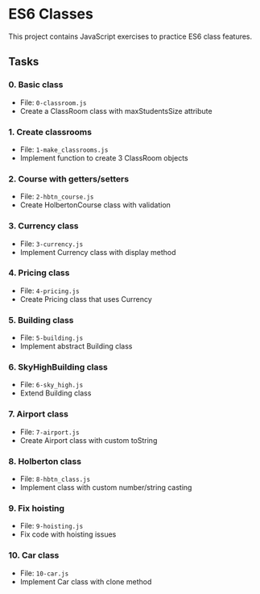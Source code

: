 # ES6 Classes

This project contains JavaScript exercises to practice ES6 class features.

## Tasks

### 0. Basic class
- File: `0-classroom.js`
- Create a ClassRoom class with maxStudentsSize attribute

### 1. Create classrooms
- File: `1-make_classrooms.js`
- Implement function to create 3 ClassRoom objects

### 2. Course with getters/setters
- File: `2-hbtn_course.js`
- Create HolbertonCourse class with validation

### 3. Currency class
- File: `3-currency.js`
- Implement Currency class with display method

### 4. Pricing class
- File: `4-pricing.js`
- Create Pricing class that uses Currency

### 5. Building class
- File: `5-building.js`
- Implement abstract Building class

### 6. SkyHighBuilding class
- File: `6-sky_high.js`
- Extend Building class

### 7. Airport class
- File: `7-airport.js`
- Create Airport class with custom toString

### 8. Holberton class
- File: `8-hbtn_class.js`
- Implement class with custom number/string casting

### 9. Fix hoisting
- File: `9-hoisting.js`
- Fix code with hoisting issues

### 10. Car class
- File: `10-car.js`
- Implement Car class with clone method
